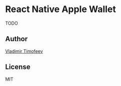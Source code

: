 # React Native Apple Wallet

TODO

## Author

[Vladimir Timofeev](https://github.com/vovkasm)

## License

MIT
